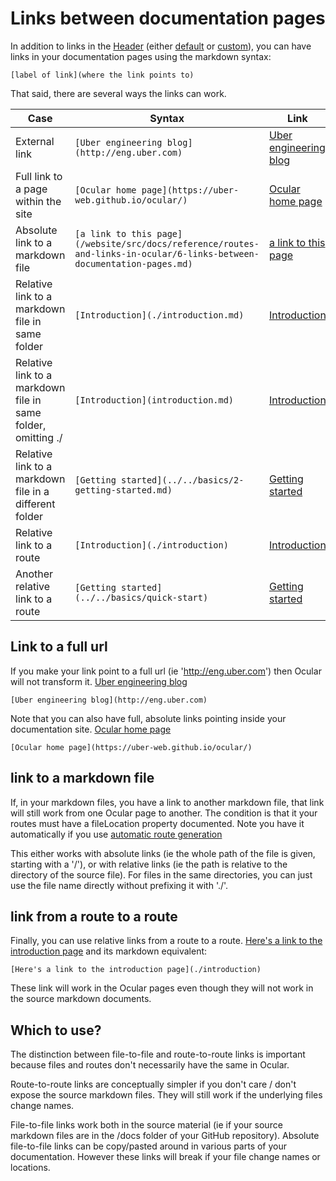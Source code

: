 # Links between documentation pages

In addition to links in the [Header](/website/src/docs/reference/build-your-own-components/2-app/2-Header.md) (either [default](./default-links) or [custom](./additional-links)), you can have links in your documentation pages using the markdown syntax: 

```
[label of link](where the link points to)
```

That said, there are several ways the links can work.

| Case                                | Syntax                                                                                                            | Link                                                                                                       |
|-------------------------------------|-------------------------------------------------------------------------------------------------------------------|------------------------------------------------------------------------------------------------------------|
| External link                       | ```[Uber engineering blog](http://eng.uber.com)```                                                                | [Uber engineering blog](http://eng.uber.com)                                                               |
| Full link to a page within the site | ```[Ocular home page](https://uber-web.github.io/ocular/)```                                                      | [Ocular home page](https://uber-web.github.io/ocular/)                                                     |
| Absolute link to a markdown file    | ```[a link to this page] (/website/src/docs/reference/routes-and-links-in-ocular/6-links-between-documentation-pages.md)``` | [a link to this page](/website/src/docs/reference/routes-and-links-in-ocular/6-links-between-documentation-pages.md) |
| Relative link to a markdown file in same folder   | ```[Introduction](./introduction.md)```                                                                           | [Introduction](./introduction.md)                                                                          |
| Relative link to a markdown file in same folder, omitting ./   | ```[Introduction](introduction.md)```                                                                           | [Introduction](introduction.md)                                                                          |
| Relative link to a markdown file in a different folder   | ```[Getting started](../../basics/2-getting-started.md)```                                                                           | [Getting started](../../basics/2-getting-started.md)                                                                          |
| Relative link to a route            | ```[Introduction](./introduction)```                                                                              | [Introduction](./introduction)                                                                             |
| Another relative link to a route            | ```[Getting started](../../basics/quick-start)```                                                                              | [Getting started](../../basics/quick-start)                                                                             |

## Link to a full url

If you make your link point to a full url (ie 'http://eng.uber.com') then Ocular will not transform it. [Uber engineering blog](http://eng.uber.com)
```
[Uber engineering blog](http://eng.uber.com)
```

Note that you can also have full, absolute links pointing inside your documentation site.
[Ocular home page](https://uber-web.github.io/ocular/)
```
[Ocular home page](https://uber-web.github.io/ocular/)
```

## link to a markdown file

If, in your markdown files, you have a link to another markdown file, that link will still work from one Ocular page to another. The condition is that it your routes must have a fileLocation property documented. Note you have it automatically if you use [automatic route generation](/website/src/docs/reference/routes-and-links-in-ocular/2-documentation-routes.md)

This either works with absolute links (ie the whole path of the file is given, starting with a '/'), or with relative links (ie the path is relative to the directory of the source file). For files in the same directories, you can just use the file name directly without prefixing it with './'.

## link from a route to a route

Finally, you can use relative links from a route to a route. [Here's a link to the introduction page](./introduction) and its markdown equivalent: 
```
[Here's a link to the introduction page](./introduction)
```
These link will work in the Ocular pages even though they will not work in the source markdown documents.

## Which to use?

The distinction between file-to-file and route-to-route links is important because files and routes don't necessarily have the same in Ocular. 

Route-to-route links are conceptually simpler if you don't care / don't expose the source markdown files. 
They will still work if the underlying files change names. 

File-to-file links work both in the source material (ie if your source markdown files are in the /docs folder of your GitHub repository). Absolute file-to-file links can be copy/pasted around in various parts of your documentation. However these links will break if your file change names or locations. 
